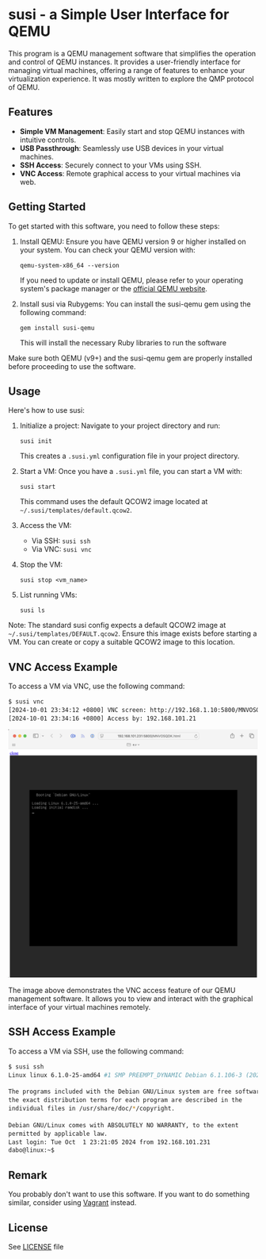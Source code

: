 # susi - a Simple User Interface for QEMU

This program is a QEMU management software that simplifies the operation and control of QEMU instances. It provides a user-friendly interface for managing virtual machines, offering a range of features to enhance your virtualization experience. It was mostly written to explore the QMP protocol of QEMU.

## Features

- **Simple VM Management**: Easily start and stop QEMU instances with intuitive controls.
- **USB Passthrough**: Seamlessly use USB devices in your virtual machines.
- **SSH Access**: Securely connect to your VMs using SSH.
- **VNC Access**: Remote graphical access to your virtual machines via web.

## Getting Started

To get started with this software, you need to follow these steps:

1. Install QEMU:
   Ensure you have QEMU version 9 or higher installed on your system. You can check your QEMU version with:
   ```
   qemu-system-x86_64 --version
   ```
   If you need to update or install QEMU, please refer to your operating system's package manager or the [official QEMU website](https://www.qemu.org/download/).

2. Install susi via Rubygems:
   You can install the susi-qemu gem using the following command:
   ```
   gem install susi-qemu
   ```

   This will install the necessary Ruby libraries to run the software

Make sure both QEMU (v9+) and the susi-qemu gem are properly installed before proceeding to use the software.

## Usage

Here's how to use susi:

1. Initialize a project:
   Navigate to your project directory and run:
   ```
   susi init
   ```
   This creates a `.susi.yml` configuration file in your project directory.

2. Start a VM:
   Once you have a `.susi.yml` file, you can start a VM with:
   ```
   susi start
   ```
   This command uses the default QCOW2 image located at `~/.susi/templates/default.qcow2`.

3. Access the VM:
   - Via SSH: `susi ssh`
   - Via VNC: `susi vnc`

4. Stop the VM:
   ```
   susi stop <vm_name>
   ```

5. List running VMs:
   ```
   susi ls
   ```

Note: The standard susi config expects a default QCOW2 image at `~/.susi/templates/DEFAULT.qcow2`. Ensure this image exists before starting a VM. You can create or copy a suitable QCOW2 image to this location.

## VNC Access Example

To access a VM via VNC, use the following command:

```sh
$ susi vnc
[2024-10-01 23:34:12 +0800] VNC screen: http://192.168.1.10:5800/MNVOSQDK.html
[2024-10-01 23:34:16 +0800] Access by: 192.168.101.21
```

![VNC Access Example](docs/vnc.png)

The image above demonstrates the VNC access feature of our QEMU management software. It allows you to view and interact with the graphical interface of your virtual machines remotely.


## SSH Access Example

To access a VM via SSH, use the following command:

```sh
$ susi ssh
Linux linux 6.1.0-25-amd64 #1 SMP PREEMPT_DYNAMIC Debian 6.1.106-3 (2024-08-26) x86_64

The programs included with the Debian GNU/Linux system are free software;
the exact distribution terms for each program are described in the
individual files in /usr/share/doc/*/copyright.

Debian GNU/Linux comes with ABSOLUTELY NO WARRANTY, to the extent
permitted by applicable law.
Last login: Tue Oct  1 23:21:05 2024 from 192.168.101.231
dabo@linux:~$ 
```

## Remark

You probably don't want to use this software. If you want to do something similar,
consider using [Vagrant](https://www.vagrantup.com/) instead.

## License

See [LICENSE](LICENSE) file